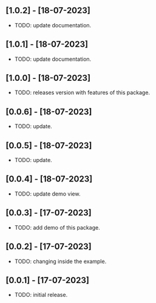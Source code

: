 ## [1.0.2] - [18-07-2023]

* TODO: update documentation.

## [1.0.1] - [18-07-2023]

* TODO: update documentation.

## [1.0.0] - [18-07-2023]

* TODO: releases version with features of this package.

## [0.0.6] - [18-07-2023]

* TODO: update.

## [0.0.5] - [18-07-2023]

* TODO: update.

## [0.0.4] - [18-07-2023]

* TODO: update demo view.

## [0.0.3] - [17-07-2023]

* TODO: add demo of this package.

## [0.0.2] - [17-07-2023]

* TODO: changing inside the example.

## [0.0.1] - [17-07-2023]

* TODO: initial release.
